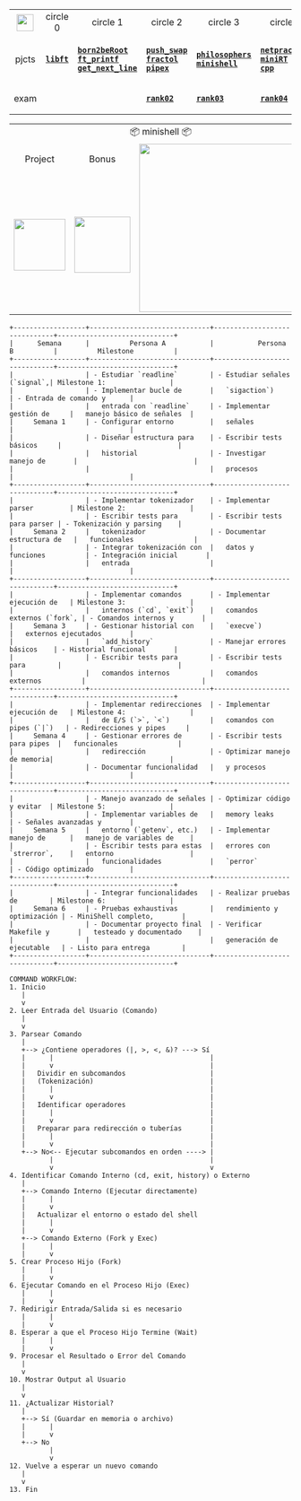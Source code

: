 <div align="center">

<table>
  <tr>
    <th align="center"><a href="https://github.com/LLuisPP/42Cursus/tree/main/"> <img width="30" align="center" src="https://github.com/user-attachments/assets/ac216672-a141-48be-bc53-ae13dd35c799"></a></th>
    <td align="center"> circle 0 </td>
    <td align="center"> circle 1 </td>
    <td align="center"> circle 2 </td>
    <td align="center"> circle 3 </td>
    <td align="center"> circle 4 </td>
  </tr>
  <tr>
    <td align="center">pjcts</td>
    <td align="center">

[**`libft`**](https://github.com/LLuisPP/42Cursus/tree/main/libft)
    </td>
    <td align="left">

  [**`born2beRoot`**](https://github.com/LLuisPP/42Cursus/tree/main/Born2beRoot)<br>
  [**`ft_printf`**](https://github.com/LLuisPP/42Cursus/tree/main/ft_printf)<br>
  [**`get_next_line`**](https://github.com/LLuisPP/42Cursus/tree/main/get_next_line)
    </td>
    <td align="left">

[**`push_swap`**](https://github.com/LLuisPP/42Cursus/tree/main/push_swap)<br>
[**`fractol`**](https://github.com/LLuisPP/42Cursus/tree/main/fractol)<br>
[**`pipex`**](https://github.com/LLuisPP/42Cursus/tree/main/pipex)
    </td>
    <td align="left">

[**`philosophers`**](https://github.com/LLuisPP/42Cursus/tree/main/philosophers)<br>
[**`minishell`**](https://github.com/LLuisPP/42Cursus/tree/main/minishell)
    </td>
    <td align="left">

[**`netpractice`**]()<br>
[**`miniRT`**]()<br>
[**`cpp`**]()
    </td>
  </tr>
  <tr>
    <td align="center">exam</td>
    <td></td>
    <td></td>
    <td>
      
[**`rank02`**](https://github.com/LLuisPP/42-Exams/tree/main/rank02)</td>
    <td>
[**`rank03`**](https://github.com/LLuisPP/42-Exams-rank03)</td>
  <td>
    
[**`rank04`**](https://github.com/LLuisPP/42-exams-rank04)</td>
  </tr>
</table>

<div align="center">

<table>
  <tr>
    <td colspan="4" align="center">📦 minishell 📦</td>
  </tr>
  <tr>
    <td align="center">Project</td>
    <td align="center">Bonus</td>
    <td rowspan="2" align="center"><img width="300" src="https://github.com/user-attachments/assets/eeb9a92d-d3ee-4c0f-8d49-609c2f6da845"></td>
  </tr>
  <tr>
    <td><img width="92" src="https://github.com/user-attachments/assets/23788390-25b9-4723-80a6-a41e72e66eac"></td>
    <td><img width="100" src="https://github.com/LLuisPP/42Cursus/assets/116104082/0df7dd81-56fb-4929-a023-67c7386906dc"></td>
  </tr>
</table>

</div>

</div>
<div align="left">

```
+------------------+------------------------------+------------------------------+-----------------------------+
|      Semana      |          Persona A           |           Persona B          |          Milestone          |
+------------------+------------------------------+------------------------------+-----------------------------+
|                  | - Estudiar `readline`        | - Estudiar señales (`signal`,| Milestone 1:                |
|                  | - Implementar bucle de       |   `sigaction`)               | - Entrada de comando y      |
|                  |   entrada con `readline`     | - Implementar gestión de     |   manejo básico de señales  |
|     Semana 1     | - Configurar entorno         |   señales                    |                             |
|                  | - Diseñar estructura para    | - Escribir tests básicos     |                             |
|                  |   historial                  | - Investigar manejo de       |                             |
|                  |                              |   procesos                   |                             |
+------------------+------------------------------+------------------------------+-----------------------------+
|                  | - Implementar tokenizador    | - Implementar parser         | Milestone 2:                |
|                  | - Escribir tests para        | - Escribir tests para parser | - Tokenización y parsing    |
|     Semana 2     |   tokenizador                | - Documentar estructura de   |   funcionales               |
|                  | - Integrar tokenización con  |   datos y funciones          | - Integración inicial       |
|                  |   entrada                    |                              |                             |
+------------------+------------------------------+------------------------------+-----------------------------+
|                  | - Implementar comandos       | - Implementar ejecución de   | Milestone 3:                |
|                  |   internos (`cd`, `exit`)    |   comandos externos (`fork`, | - Comandos internos y       |
|     Semana 3     | - Gestionar historial con    |   `execve`)                  |   externos ejecutados       |
|                  |   `add_history`              | - Manejar errores básicos    | - Historial funcional       |
|                  | - Escribir tests para        | - Escribir tests para        |                             |
|                  |   comandos internos          |   comandos externos          |                             |
+------------------+------------------------------+------------------------------+-----------------------------+
|                  | - Implementar redirecciones  | - Implementar ejecución de   | Milestone 4:                |
|                  |   de E/S (`>`, `<`)          |   comandos con pipes (`|`)   | - Redirecciones y pipes     |
|     Semana 4     | - Gestionar errores de       | - Escribir tests para pipes  |   funcionales               |
|                  |   redirección                | - Optimizar manejo de memoria|                             |
|                  | - Documentar funcionalidad   |   y procesos                 |                             |
+------------------+------------------------------+------------------------------+-----------------------------+
|                  | - Manejo avanzado de señales | - Optimizar código y evitar  | Milestone 5:                |
|                  | - Implementar variables de   |   memory leaks               | - Señales avanzadas y       |
|     Semana 5     |   entorno (`getenv`, etc.)   | - Implementar manejo de      |   manejo de variables de    |
|                  | - Escribir tests para estas  |   errores con `strerror`,    |   entorno                   |
|                  |   funcionalidades            |   `perror`                   | - Código optimizado         |
+------------------+------------------------------+------------------------------+-----------------------------+
|                  | - Integrar funcionalidades   | - Realizar pruebas de        | Milestone 6:                |
|     Semana 6     | - Pruebas exhaustivas        |   rendimiento y optimización | - MiniShell completo,       |
|                  | - Documentar proyecto final  | - Verificar Makefile y       |   testeado y documentado    |
|                  |                              |   generación de ejecutable   | - Listo para entrega        |
+------------------+------------------------------+------------------------------+-----------------------------+
```


```
COMMAND WORKFLOW:
1. Inicio
   |
   v
2. Leer Entrada del Usuario (Comando)
   |
   v
3. Parsear Comando
   |
   +--> ¿Contiene operadores (|, >, <, &)? ---> Sí
   |      |                                       |
   |      v                                       |
   |   Dividir en subcomandos                     |
   |   (Tokenización)                             |
   |      |                                       |
   |      v                                       |
   |   Identificar operadores                     |
   |      |                                       |
   |      v                                       |
   |   Preparar para redirección o tuberías       |
   |      |                                       |
   |      v                                       |
   +--> No<-- Ejecutar subcomandos en orden ----> |
          |                                       |
          v                                       v
4. Identificar Comando Interno (cd, exit, history) o Externo
   |
   +--> Comando Interno (Ejecutar directamente)  
   |      |  
   |      v  
   |   Actualizar el entorno o estado del shell
   |      |
   |      v
   +--> Comando Externo (Fork y Exec)
   |      |
   |      v
5. Crear Proceso Hijo (Fork)
   |      |
   |      v
6. Ejecutar Comando en el Proceso Hijo (Exec)
   |      |
   |      v
7. Redirigir Entrada/Salida si es necesario
   |      |
   |      v
8. Esperar a que el Proceso Hijo Termine (Wait)
   |      |
   |      v
9. Procesar el Resultado o Error del Comando
   |
   v
10. Mostrar Output al Usuario
   |
   v
11. ¿Actualizar Historial?
   |
   +--> Sí (Guardar en memoria o archivo)
   |      |
   |      v
   +--> No
          |
          v
12. Vuelve a esperar un nuevo comando
   |
   v
13. Fin

```

</div>
